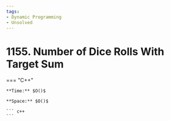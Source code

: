 ```yaml
---
tags:
- Dynamic Programming
- Unsolved
---
```



# 1155. Number of Dice Rolls With Target Sum

=== "C++"

    **Time:** $O()$

    **Space:** $O()$

    ``` c++
    ```